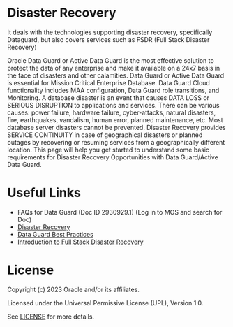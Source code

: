 # Disaster Recovery

It deals with the technologies supporting disaster recovery, specifically Dataguard, but also covers services such as FSDR (Full Stack Disaster Recovery)

Oracle Data Guard or Active Data Guard is the most effective solution to protect the data of any enterprise and make it available on a 24x7 basis in the face of disasters and other calamities. Data Guard or Active Data Guard is essential for Mission Critical Enterprise Database. Data Guard Cloud functionality includes MAA configuration, Data Guard role transitions, and Monitoring.
A database disaster is an event that causes DATA LOSS or SERIOUS DISRUPTION to applications and services. There can be various causes: power failure, hardware failure, cyber-attacks, natural disasters, fire, earthquakes, vandalism, human error, planned maintenance, etc. Most database server disasters cannot be prevented. Disaster Recovery provides SERVICE CONTINUITY in case of geographical disasters or planned outages by recovering or resuming services from a geographically different location. This page will help you get started to understand some basic requirements for Disaster Recovery Opportunities with Data Guard/Active Data Guard.

# Useful Links

- FAQs for Data Guard (Doc ID 2930929.1) (Log in to MOS and search for Doc)
- [Disaster Recovery](https://www.oracle.com/cloud/backup-and-disaster-recovery/what-is-disaster-recovery/#cloud-based-deployment)
- [Data Guard Best Practices](https://docs.oracle.com/en/database/oracle/oracle-database/19/haovw/oracle-data-guard-best-practices.html)
- [Introduction to Full Stack Disaster Recovery](https://www.youtube.com/watch?v=GiyFs8Cpksg&t=587s)

# License

Copyright (c) 2023 Oracle and/or its affiliates.

Licensed under the Universal Permissive License (UPL), Version 1.0.

See [LICENSE](https://github.com/oracle-devrel/technology-engineering/blob/folder-structure/LICENSE) for more details.
